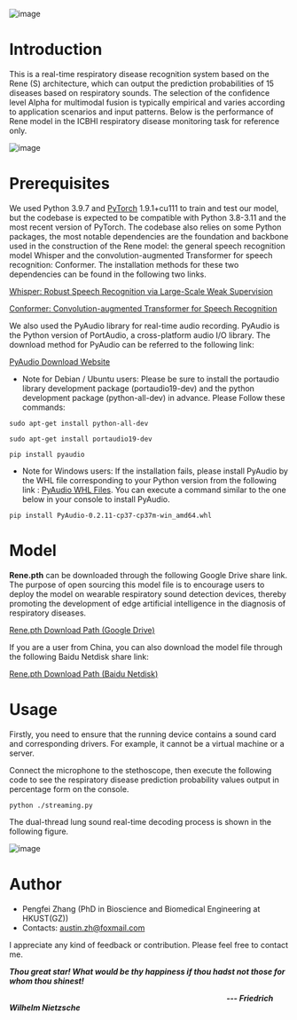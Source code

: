 ![image](https://github.com/zpforlove/Rene/blob/main/images/Rene.png)
# Introduction #
This is a real-time respiratory disease recognition system based on the Rene (S) architecture, which can output the prediction probabilities of 15 diseases based on respiratory sounds. The selection of the confidence level Alpha for multimodal fusion is typically empirical and varies according to application scenarios and input patterns. Below is the performance of Rene model in the ICBHI respiratory disease monitoring task for reference only.


![image](https://github.com/zpforlove/Rene/blob/main/images/ICBHI.jpg)
# Prerequisites #
We used Python 3.9.7 and [PyTorch](https://pytorch.org/) 1.9.1+cu111 to train and test our model, but the codebase is expected to be compatible with Python 3.8-3.11 and the most recent version of PyTorch. The codebase also relies on some Python packages, the most notable dependencies are the foundation and backbone used in the construction of the Rene model: the general speech recognition model Whisper and the convolution-augmented Transformer for speech recognition: Conformer. The installation methods for these two dependencies can be found in the following two links.

[Whisper: Robust Speech Recognition via Large-Scale Weak Supervision
](https://github.com/openai/whisper)

[Conformer: Convolution-augmented Transformer for Speech Recognition](https://github.com/sooftware/conformer)

We also used the PyAudio library for real-time audio recording. PyAudio is the Python version of PortAudio, a cross-platform audio I/O library. The download method for PyAudio can be referred to the following link:

[PyAudio Download Website](https://pypi.org/project/PyAudio/) 



- Note for Debian / Ubuntu users: Please be sure to install the portaudio library development package (portaudio19-dev) and the python development package (python-all-dev) in advance. Please Follow these commands:

`sudo apt-get install python-all-dev`

`sudo apt-get install portaudio19-dev`

`pip install pyaudio`


- Note for Windows users: If the installation fails, please install PyAudio by the WHL file corresponding to your Python version from the following link : [PyAudio WHL Files](https://www.lfd.uci.edu/~gohlke/pythonlibs/#pyaudio). You can execute a command similar to the one below in your console to install PyAudio.

`pip install PyAudio-0.2.11-cp37-cp37m-win_amd64.whl`

# Model #

**Rene.pth** can be downloaded through the following Google Drive share link. The purpose of open sourcing this model file is to encourage users to deploy the model on wearable respiratory sound detection devices, thereby promoting the development of edge artificial intelligence in the diagnosis of respiratory diseases.

[Rene.pth Download Path (Google Drive)](https://drive.google.com/file/d/1hGXNONeENRiom03RoXFwE1xWgyYzDlKK/view)

If you are a user from China, you can also download the model file through the following Baidu Netdisk share link:

[Rene.pth Download Path (Baidu Netdisk)](https://pan.baidu.com/s/1kPiwLEvBVqvjsVhSeJGYQA?pwd=tin3)

# Usage #
Firstly, you need to ensure that the running device contains a sound card and corresponding drivers. For example, it cannot be a virtual machine or a server.

Connect the microphone to the stethoscope, then execute the following code to see the respiratory disease prediction probability values output in percentage form on the console.

`python ./streaming.py`

The dual-thread lung sound real-time decoding process is shown in the following figure.

![image](https://github.com/zpforlove/Rene/blob/main/images/DT.png)


# Author #

- Pengfei Zhang (PhD in Bioscience and Biomedical Engineering at HKUST(GZ))
- Contacts: austin.zh@foxmail.com

 I appreciate any kind of feedback or contribution. Please feel free to contact me.

***Thou great star! What would be thy happiness if thou hadst not those for whom thou shinest!***

&emsp;&emsp;&emsp;&emsp;&emsp;&emsp;&emsp;&emsp;&emsp;&emsp;&emsp;&emsp;&emsp;&emsp;&emsp;&emsp;&emsp;&emsp;&emsp;&emsp;&emsp;&emsp;&emsp;&emsp;&emsp;&emsp;&emsp;&emsp;***--- Friedrich Wilhelm Nietzsche***



